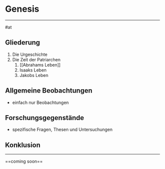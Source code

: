 # Genesis
---
#at

## Gliederung

1. Die Urgeschichte
2. Die Zeit der Patriarchen
	1. [[Abrahams Leben]]
	2. Isaaks Leben
	3. Jakobs Leben

## Allgemeine Beobachtungen

- einfach nur Beobachtungen

## Forschungsgegenstände

- spezifische Fragen, Thesen und Untersuchungen

## Konklusion
---
==coming soon==

